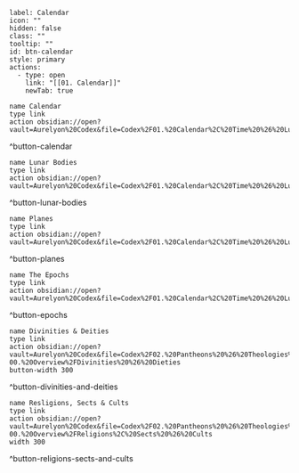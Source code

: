 ```meta-bind-button
label: Calendar
icon: ""
hidden: false
class: ""
tooltip: ""
id: btn-calendar
style: primary
actions:
  - type: open
    link: "[[01. Calendar]]"
    newTab: true

```



```button
name Calendar 
type link
action obsidian://open?vault=Aurelyon%20Codex&file=Codex%2F01.%20Calendar%2C%20Time%20%26%20Lunar%20Bodies%2F01.%20Calendar
```
^button-calendar

```button
name Lunar Bodies
type link
action obsidian://open?vault=Aurelyon%20Codex&file=Codex%2F01.%20Calendar%2C%20Time%20%26%20Lunar%20Bodies%2F02.%20Lunar%20Bodies
```
^button-lunar-bodies

```button
name Planes
type link
action obsidian://open?vault=Aurelyon%20Codex&file=Codex%2F01.%20Calendar%2C%20Time%20%26%20Lunar%20Bodies%2F03.%20Planes
```
^button-planes

```button
name The Epochs
type link
action obsidian://open?vault=Aurelyon%20Codex&file=Codex%2F01.%20Calendar%2C%20Time%20%26%20Lunar%20Bodies%2F04.%20The%20Epochs
```
^button-epochs

```button
name Divinities & Deities
type link
action obsidian://open?vault=Aurelyon%20Codex&file=Codex%2F02.%20Pantheons%20%26%20Theologies%2F-00.%20Overview%2FDivinities%20%26%20Dieties
button-width 300
```
^button-divinities-and-deities

```button
name Resligions, Sects & Cults
type link
action obsidian://open?vault=Aurelyon%20Codex&file=Codex%2F02.%20Pantheons%20%26%20Theologies%2F-00.%20Overview%2FReligions%2C%20Sects%20%26%20Cults
width 300
```
^button-religions-sects-and-cults

